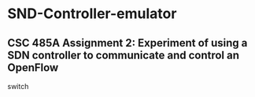 # SND-Controller-emulator

## CSC 485A Assignment 2: Experiment of using a SDN controller to communicate and control an OpenFlow
switch
